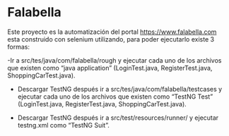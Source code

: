# Falabella

Este proyecto es la automatización del portal https://www.falabella.com esta construido con selenium utilizando, para poder ejecutarlo existe 3 formas:

-Ir a src/tes/java/com/falabella/rough y ejecutar cada uno de los archivos que existen como “java application” (LoginTest.java, RegisterTest.java,  ShoppingCarTest.java).

- Descargar TestNG después ir a src/tes/java/com/falabella/testcases y ejecutar cada uno de los archivos que existen como “TestNG Test” (LoginTest.java, RegisterTest.java,  ShoppingCarTest.java).
 
- Descargar TestNG después ir a src/test/resources/runner/ y ejecutar testng.xml como “TestNG Suit”.
